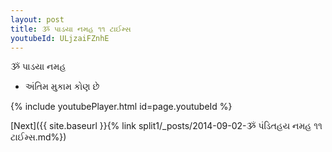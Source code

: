 ```yaml
---
layout: post
title: ૐ પાડયા નમહ ૧૧ ટાઈમ્સ
youtubeId: ULjzaiFZnhE
---
```

 
 
 ૐ પાડયા નમહ  
 
 -  અંતિમ મુકામ કોણ છે 
 
  
 
  
 
 
 
 
 
 


{% include youtubePlayer.html id=page.youtubeId %}
 
[Next]({{ site.baseurl }}{% link  split1/_posts/2014-09-02-ૐ પંડિતહય નમહ ૧૧ ટાઈમ્સ.md%})
 
